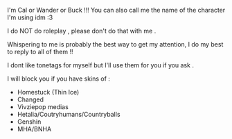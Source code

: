 I'm Cal or Wander or Buck !!! You can also call me the name of the character I'm using idm :3 

I do NOT do roleplay , please don't do that with me .

Whispering to me is probably the best way to get my attention, I do my best to reply to all of them !!

I dont like tonetags for myself but I'll use them for you if you ask .

I will block you if you have skins of : 
- Homestuck (Thin Ice)
- Changed
- Vivziepop medias
- Hetalia/Coutryhumans/Countryballs
- Genshin
- MHA/BNHA
